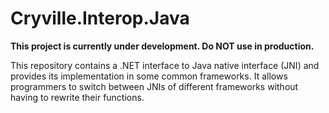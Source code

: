 # Cryville.Interop.Java
**This project is currently under development. Do NOT use in production.**

This repository contains a .NET interface to Java native interface (JNI) and provides its implementation in some common frameworks. It allows programmers to switch between JNIs of different frameworks without having to rewrite their functions.
